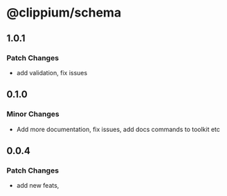 # @clippium/schema

## 1.0.1

### Patch Changes

- add validation, fix issues

## 0.1.0

### Minor Changes

- Add more documentation, fix issues, add docs commands to toolkit etc

## 0.0.4

### Patch Changes

- add new feats,
